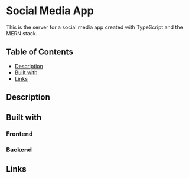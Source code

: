# Social Media App

This is the server for a social media app created with TypeScript and the MERN stack.

## Table of Contents

- [Description](#Description)
- [Built with](#Built-with)
- [Links](#Links)

## Description

## Built with

### Frontend

### Backend

## Links
